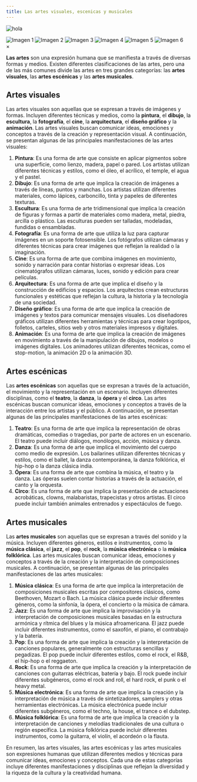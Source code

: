 ```yaml
---
title: Las artes visuales, escenicas y musicales
---
```

![hola](https://placehold.co/400/666666/FFFF32 "hola")

<div class="gallery">
  <img src="https://placehold.co/400/000000/FFFFFF" alt="Imagen 1" class="gallery-item">
  <img src="https://placehold.co/400/111111/FFFFFF" alt="Imagen 2" class="gallery-item">
  <img src="https://placehold.co/400/222222/FFFFFF" alt="Imagen 3" class="gallery-item">
  <img src="https://placehold.co/400/333333/FFFFFF" alt="Imagen 4" class="gallery-item">
  <img src="https://placehold.co/400/444444/FFFFFF" alt="Imagen 5" class="gallery-item">
  <img src="https://placehold.co/400/555555/FFFFFF" alt="Imagen 6" class="gallery-item">
</div>

<div class="lightbox" id="lightbox">
    <span class="close" id="close">&times;</span>
    <img class="lightbox-content" id="lightbox-img">
    <div class="thumbnails" id="thumbnails"></div>
</div>

**Las artes** son una expresión humana que se manifiesta a través de diversas formas y medios. Existen diferentes clasificaciones de las artes, pero una de las más comunes divide las artes en tres grandes categorías: las **artes visuales**, las **artes escénicas** y las **artes musicales**.

## Artes visuales

Las artes visuales son aquellas que se expresan a través de imágenes y formas. Incluyen diferentes técnicas y medios, como la **pintura**, el **dibujo**, la **escultura**, la **fotografía**, el **cine**, la **arquitectura**, el **diseño gráfico** y la **animación**. Las artes visuales buscan comunicar ideas, emociones y conceptos a través de la creación y representación visual. A continuación, se presentan algunas de las principales manifestaciones de las artes visuales:

1. **Pintura**: Es una forma de arte que consiste en aplicar pigmentos sobre una superficie, como lienzo, madera, papel o pared. Los artistas utilizan diferentes técnicas y estilos, como el óleo, el acrílico, el temple, el agua y el pastel.
2. **Dibujo**: Es una forma de arte que implica la creación de imágenes a través de líneas, puntos y manchas. Los artistas utilizan diferentes materiales, como lápices, carboncillo, tinta y papeles de diferentes texturas.
3. **Escultura**: Es una forma de arte tridimensional que implica la creación de figuras y formas a partir de materiales como madera, metal, piedra, arcilla o plástico. Las esculturas pueden ser talladas, modeladas, fundidas o ensambladas.
4. **Fotografía**: Es una forma de arte que utiliza la luz para capturar imágenes en un soporte fotosensible. Los fotógrafos utilizan cámaras y diferentes técnicas para crear imágenes que reflejan la realidad o la imaginación.
5. **Cine**: Es una forma de arte que combina imágenes en movimiento, sonido y narración para contar historias o expresar ideas. Los cinematógrafos utilizan cámaras, luces, sonido y edición para crear películas.
6. **Arquitectura**: Es una forma de arte que implica el diseño y la construcción de edificios y espacios. Los arquitectos crean estructuras funcionales y estéticas que reflejan la cultura, la historia y la tecnología de una sociedad.
7. **Diseño gráfico**: Es una forma de arte que implica la creación de imágenes y textos para comunicar mensajes visuales. Los diseñadores gráficos utilizan diferentes herramientas y técnicas para crear logotipos, folletos, carteles, sitios web y otros materiales impresos y digitales.
8. **Animación**: Es una forma de arte que implica la creación de imágenes en movimiento a través de la manipulación de dibujos, modelos o imágenes digitales. Los animadores utilizan diferentes técnicas, como el stop-motion, la animación 2D o la animación 3D.

## Artes escénicas

Las **artes escénicas** son aquellas que se expresan a través de la actuación, el movimiento y la representación en un escenario. Incluyen diferentes disciplinas, como el **teatro**, la **danza**, la **ópera** y el **circo**. Las artes escénicas buscan comunicar ideas, emociones y conceptos a través de la interacción entre los artistas y el público. A continuación, se presentan algunas de las principales manifestaciones de las artes escénicas:

1. **Teatro**: Es una forma de arte que implica la representación de obras dramáticas, comedias o tragedias, por parte de actores en un escenario. El teatro puede incluir diálogos, monólogos, acción, música y danza.
2. **Danza**: Es una forma de arte que implica el movimiento del cuerpo como medio de expresión. Los bailarines utilizan diferentes técnicas y estilos, como el ballet, la danza contemporánea, la danza folklórica, el hip-hop o la danza clásica india.
3. **Ópera**: Es una forma de arte que combina la música, el teatro y la danza. Las óperas suelen contar historias a través de la actuación, el canto y la orquesta.
4. **Circo**: Es una forma de arte que implica la presentación de actuaciones acrobáticas, clowns, malabaristas, trapecistas y otros artistas. El circo puede incluir también animales entrenados y espectáculos de fuego.

## Artes musicales

Las **artes musicales** son aquellas que se expresan a través del sonido y la música. Incluyen diferentes géneros, estilos e instrumentos, como la **música clásica**, el **jazz**, el **pop**, el **rock**, la **música electrónica** o la **música folklórica**. Las artes musicales buscan comunicar ideas, emociones y conceptos a través de la creación y la interpretación de composiciones musicales. A continuación, se presentan algunas de las principales manifestaciones de las artes musicales:

1. **Música clásica**: Es una forma de arte que implica la interpretación de composiciones musicales escritas por compositores clásicos, como Beethoven, Mozart o Bach. La música clásica puede incluir diferentes géneros, como la sinfonía, la ópera, el concierto o la música de cámara.
2. **Jazz**: Es una forma de arte que implica la improvisación y la interpretación de composiciones musicales basadas en la estructura armónica y rítmica del blues y la música afroamericana. El jazz puede incluir diferentes instrumentos, como el saxofón, el piano, el contrabajo y la batería.
3. **Pop**: Es una forma de arte que implica la creación y la interpretación de canciones populares, generalmente con estructuras sencillas y pegadizas. El pop puede incluir diferentes estilos, como el rock, el R&B, el hip-hop o el reggaeton.
4. **Rock**: Es una forma de arte que implica la creación y la interpretación de canciones con guitarras eléctricas, batería y bajo. El rock puede incluir diferentes subgéneros, como el rock and roll, el hard rock, el punk o el heavy metal.
5. **Música electrónica**: Es una forma de arte que implica la creación y la interpretación de música a través de sintetizadores, samplers y otras herramientas electrónicas. La música electrónica puede incluir diferentes subgéneros, como el techno, la house, el trance o el dubstep.
6. **Música folklórica**: Es una forma de arte que implica la creación y la interpretación de canciones y melodías tradicionales de una cultura o región específica. La música folklórica puede incluir diferentes instrumentos, como la guitarra, el violín, el acordeón o la flauta.

En resumen, las artes visuales, las artes escénicas y las artes musicales son expresiones humanas que utilizan diferentes medios y técnicas para comunicar ideas, emociones y conceptos. Cada una de estas categorías incluye diferentes manifestaciones y disciplinas que reflejan la diversidad y la riqueza de la cultura y la creatividad humana.
